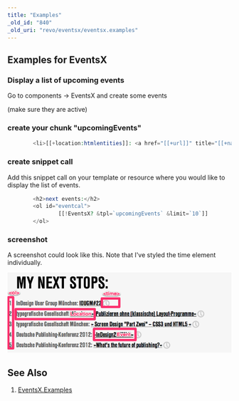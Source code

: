```yaml
---
title: "Examples"
_old_id: "840"
_old_uri: "revo/eventsx/eventsx.examples"
---
```


## Examples for EventsX

### Display a list of upcoming events

Go to components -> EventsX and create some events

(make sure they are active)

### create your chunk "upcomingEvents"

``` php
        <li>[[+location:htmlentities]]: <a href="[[+url]]" title="[[+name:htmlentities]]">[[+name:htmlentities]]</a> <time datetime="[[+startdate:strtotime:date=`%Y-%m-%d`]]" title="event is scheduled on [[+startdate:strtotime:date=`%d.%m.%Y`]]">[[+startdate:strtotime:date=%d.%m.%Y`]]</time></li>
```

### create snippet call

Add this snippet call on your template or resource where you would like to display the list of events.

``` php
        <h2>next events:</h2>
        <ol id="eventcal">
                [[!EventsX? &tpl=`upcomingEvents` &limit=`10`]]
        </ol>
```

### screenshot

A screenshot could look like this. Note that I've styled the time element individually.

![](eventsx.png)

## See Also

1. [EventsX.Examples](extras/eventsx/eventsx.examples)
